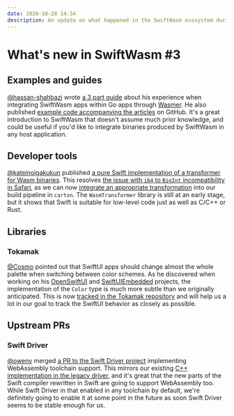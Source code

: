 ```yaml
---
date: 2020-10-28 14:34
description: An update on what happened in the SwiftWasm ecosystem during the second half of October 2020.
---
```

# What's new in SwiftWasm #3

## Examples and guides

[@hassan-shahbazi](https://github.com/hassan-shahbazi) wrote [a 3 part
guide](https://medium.com/@h.shahbazi/the-power-of-swift-web-assembly-part-1-fdfa4e9134ee) about
his experience when integrating SwiftWasm apps within Go apps through [Wasmer](https://wasmer.io/).
He also published [example code accompanying the
articles](https://github.com/hassan-shahbazi/swiftwasm-go) on GitHub. It's a great introduction
to SwiftWasm that doesn't assume much prior knowledge, and could be useful if you'd like to
integrate binaries produced by SwiftWasm in any host application.

## Developer tools

[@kateinoigakukun](https://github.com/kateinoigakukun) published [a pure Swift implementation of a
transformer for Wasm binaries](https://github.com/swiftwasm/WasmTransformer). This resolves
[the issue with `i64` to `BigInt` incompatibility in Safari](https://github.com/swiftwasm/JavaScriptKit/issues/97),
as we can now [integrate an appropriate transformation](https://github.com/swiftwasm/carton/pull/131)
into our build pipeline in `carton`. The `WasmTransformer` library is still at an early stage, but
it shows that Swift is suitable for low-level code just as well as C/C++ or Rust.

## Libraries

### Tokamak

[@Cosmo](https://github.com/Cosmo) pointed out that SwiftUI apps should change almost the whole
palette when switching between color schemes. As he discovered when working on his
[OpenSwiftUI](https://github.com/Cosmo/OpenSwiftUI/) and [SwiftUIEmbedded](https://github.com/Cosmo/SwiftUIEmbedded)
projects, the implementation of the `Color` type is much more subtle than we originally anticipated.
This is now [tracked in the Tokamak repository](https://github.com/TokamakUI/Tokamak/issues/290) and
will help us a lot in our goal to track the SwiftUI behavior as closely as possible.

## Upstream PRs

### Swift Driver

[@owenv](https://github.com/owenv) merged [a PR to the Swift Driver
project](https://github.com/apple/swift-driver/pull/315) implementing WebAssembly toolchain
support. This mirrors our existing [C++ implementation in the legacy
driver](https://github.com/swiftwasm/swift/blob/swiftwasm/lib/Driver/WebAssemblyToolChains.cpp), and
it's great that the new parts of the Swift compiler rewritten in Swift are going to support
WebAssembly too. While Swift Driver in that enabled in any toolchain by default, we're definitely
going to enable it at some point in the future as soon Swift Driver seems to be stable enough for
us.
